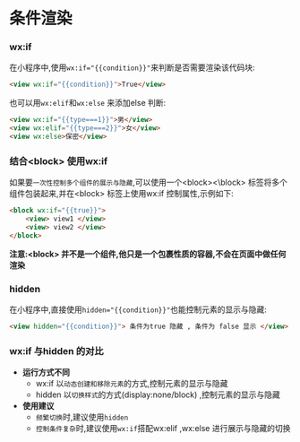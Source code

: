 # 条件渲染

### wx:if

在小程序中,使用`wx:if="{{condition}}"`来判断是否需要渲染该代码块:

```html
<view wx:if="{{condition}}">True</view>
```

也可以用`wx:elif`和`wx:else` 来添加else 判断:

```html
<view wx:if="{{type===1}}">男</view>
<view wx:elif="{{type===2}}">女</view>
<view wx:else>保密</view>
```



### 结合\<block> 使用wx:if

如果要`一次性控制多个组件的展示与隐藏`,可以使用一个\<block><\block> 标签将多个组件包装起来,并在\<block> 标签上使用wx:if 控制属性,示例如下:

```html
<block wx:if="{{true}}">
    <view> view1 </view>
    <view> view2 </view>
</block>
```

**注意:\<block> 并不是一个组件,他只是一个包裹性质的容器,不会在页面中做任何渲染**





### hidden

在小程序中,直接使用`hidden="{{condition}}"`也能控制元素的显示与隐藏:

```html
<view hidden="{{condition}}"> 条件为true 隐藏 , 条件为 false 显示 </view>
```





### wx:if 与hidden 的对比

- **运行方式不同**
  - wx:if 以`动态创建和移除元素`的方式,控制元素的显示与隐藏
  - hidden 以`切换样式`的方式(display:none/block) ,控制元素的显示与隐藏
- **使用建议**
  - `频繁切换`时,建议使用`hidden`
  - `控制条件复杂`时,建议使用`wx:if`搭配wx:elif ,wx:else 进行展示与隐藏的切换



